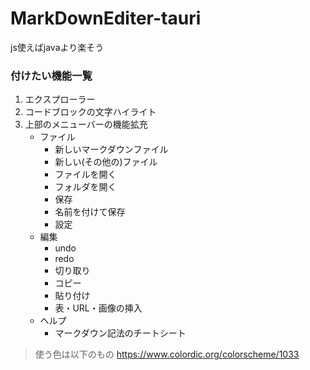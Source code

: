 # MarkDownEditer-tauri

js使えばjavaより楽そう

### 付けたい機能一覧
1. エクスプローラー
2. コードブロックの文字ハイライト
3. 上部のメニューバーの機能拡充
   - ファイル
     - 新しいマークダウンファイル
     - 新しい(その他の)ファイル
     - ファイルを開く
     - フォルダを開く
     - 保存
     - 名前を付けて保存
     - 設定
   - 編集
     - undo
     - redo
     - 切り取り
     - コピー
     - 貼り付け
     - 表・URL・画像の挿入
   - ヘルプ
     - マークダウン記法のチートシート

> 使う色は以下のもの
> https://www.colordic.org/colorscheme/1033

